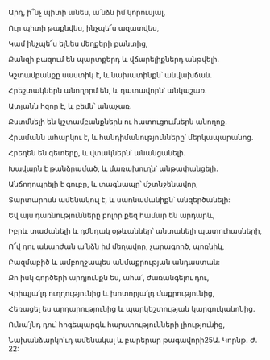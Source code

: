 Արդ, ի՞նչ պիտի անես, ա՛նձն իմ կորուսյալ,


Ուր պիտի թաքնվես, ինչպե՜ս ազատվես,


Կամ ինչպե՜ս ելնես մեղքերի բանտից,


Քանզի բազում են պարտքերդ և վճարելիքներդ անթվելի.


Կշտամբանքը սաստիկ է, և նախատինքն՝ անվախճան.


Հրեշտակներն անողորմ են, և դատավորն՝ անկաշառ.


Ատյանն հզոր է, և բեմն՝ անաչառ.


Քստմնելի են կշտամբանքներն ու հատուցումներն անողոք.


Հրամանն ահարկու է, և հանդիմանությունները՝ մերկապարանոց.


Հրեղեն են գետերը, և վտակներն՝ անանցանելի.


Խավարն է թանձրամած, և մառախուղն՝ անթափանցելի.


Անճողոպրելի է գուբը, և տագնապը՝ մշտնջենավոր,


Տարտարոսն ամենակուլ է, և սառնամանիքն՝ անզերծանելի:


Եվ այս դառնությունները բոլոր քեզ համար են արդարև,


Իբրև տաժանելի և դժնդակ օթևաններ՝ անտանելի պատուհասների,


Ո՜վ դու անարժան ա՛նձն իմ մեղավոր, չարագործ, պոռնիկ,


Բազմաբիծ և ամբողջապես անմաքրության անդաստան:


Քո իսկ գործերի արդյունքն ես, ահա՛, ժառանգելու դու,


Վրիպյա՛լդ ուղղությունից և խոտորյա՛լդ մաքրությունից,


Հեռացել ես արդարությունից և պարկեշտության կարգուկանոնից.


Ունա՛յնդ դու՝ հոգեպարգև հարստությունների լիությունից,


Նախանձարկո՛ւդ ամենակալ և բարերար թագավորի25Ա. Կորնթ. Ժ. 22: